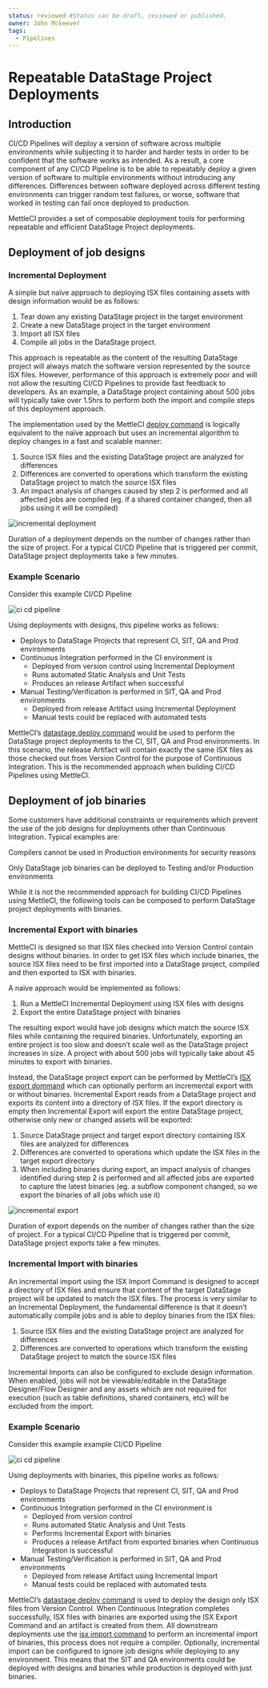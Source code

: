 ```yaml
---
status: reviewed #Status can be draft, reviewed or published. 
owner: John Mckeever
tags:
  - Pipelines
---
```

# Repeatable DataStage Project Deployments

## Introduction

CI/CD Pipelines will deploy a version of software across multiple environments while subjecting it to harder and harder tests in order to be confident that the software works as intended.  As a result, a core component of any CI/CD Pipeline is to be able to repeatably deploy a given version of software to multiple environments without introducing any differences.  Differences between software deployed across different testing environments can trigger random test failures, or worse, software that worked in testing can fail once deployed to production.

MettleCI provides a set of composable deployment tools for performing repeatable and efficient DataStage Project deployments.

## Deployment of job designs

### Incremental Deployment

A simple but naïve approach to deploying ISX files containing assets with design information would be as follows:

1. Tear down any existing DataStage project in the target environment
1. Create a new DataStage project in the target environment
1. Import all ISX files
1. Compile all jobs in the DataStage project.

This approach is repeatable as the content of the resulting DataStage project will always match the software version represented by the source ISX files.  However, performance of this approach is extremely poor and will not allow the resulting CI/CD Pipelines to provide fast feedback to developers.  As an example, a DataStage project containing about 500 jobs will typically take over 1.5hrs to perform both the import and compile steps of this deployment approach.

The implementation used by the MettleCI [deploy command](../../mettleci-cli/datastage-namespace/#datastage-deploy) is logically equivalent to the naïve approach but uses an incremental algorithm to deploy changes in a fast and scalable manner:

1. Source ISX files and the existing DataStage project are analyzed for differences
1. Differences are converted to operations which transform the existing DataStage project to match the source ISX files
1. An impact analysis of changes caused by step 2 is performed and all affected jobs are compiled (eg. if a shared container changed, then all jobs using it will be compiled) 

![incremental deployment](./images/incremental-deployment.png "incremental deployment")

Duration of a deployment depends on the number of changes rather than the size of project.  For a typical CI/CD Pipeline that is triggered per commit, DataStage project deployments take a few minutes.

### Example Scenario

Consider this example CI/CD Pipeline

![ci cd pipeline](./images/cicd-pipeline-abstract.png "ci cd pipeline")

Using deployments with designs, this pipeline works as follows:

* Deploys to DataStage Projects that represent CI, SIT, QA and Prod environments
* Continuous Integration performed in the CI environment is 
    * Deployed from version control using Incremental Deployment
    * Runs automated Static Analysis and Unit Tests
    * Produces an release Artifact when successful
* Manual Testing/Verification is performed in SIT, QA and Prod environments
    * Deployed from release Artifact using Incremental Deployment
    * Manual tests could be replaced with automated tests

MettleCI’s [datastage deploy command](../../mettleci-cli/datastage-namespace/#datastage-deploy) would be used to perform the DataStage project deployments to the CI, SIT, QA and Prod environments.  In this scenario, the release Artifact will contain exactly the same ISX files as those checked out from Version Control for the purpose of Continuous Integration.  This is the recommended approach when building CI/CD Pipelines using MettleCI.

## Deployment of job binaries

Some customers have additional constraints or requirements which prevent the use of the job designs for deployments other than Continuous Integration. Typical examples are:

Compilers cannot be used in Production environments for security reasons

Only DataStage job binaries can be deployed to Testing and/or Production environments

While it is not the recommended approach for building CI/CD Pipelines using MettleCI, the following tools can be composed to perform DataStage project deployments with binaries.

### Incremental Export with binaries

MettleCI is designed so that ISX files checked into Version Control contain designs without binaries.  In order to get ISX files which include binaries, the source ISX files need to be first imported into a DataStage project, compiled and then exported to ISX with binaries.

A naïve approach would be implemented as follows:

1. Run a MettleCI Incremental Deployment using ISX files with designs
1. Export the entire DataStage project with binaries

The resulting export would have job designs which match the source ISX files while containing the required binaries.  Unfortunately, exporting an entire project is too slow and doesn’t scale well as the DataStage project increases in size.  A project with about 500 jobs will typically take about 45 minutes to export with binaries.

Instead, the DataStage project export can be performed by MettleCI’s [ISX export dommand](blank) which can optionally perform an incremental export with or without binaries.  Incremental Export reads from a DataStage project and exports its content into a  directory of ISX files.  If the export directory is empty then Incremental Export will export the entire DataStage project, otherwise only new or changed assets will be exported:

1. Source DataStage project and target export directory containing ISX files are analyzed for differences
1. Differences are converted to operations which update the ISX files in the target export directory 
1. When including binaries during export, an impact analysis of changes identified during step 2 is performed and all affected jobs are exported to capture the latest binaries (eg. a subflow component changed, so we export the binaries of all jobs which use it)

![incremental export](./images/incremental-export.png "incremental export")

Duration of export depends on the number of changes rather than the size of project.  For a typical CI/CD Pipeline that is triggered per commit, DataStage project exports take a few minutes.

### Incremental Import with binaries

An incremental import using the ISX Import Command is designed to accept a directory of ISX files and ensure that content of the target DataStage project will be updated to match the ISX files.  The process is very similar to an Incremental Deployment, the fundamental difference is that it doesn’t automatically compile jobs and is able to deploy binaries from the ISX files:

1. Source ISX files and the existing DataStage project are analyzed for differences
1. Differences are converted to operations which transform the existing DataStage project to match the source ISX files

Incremental Imports can also be configured to exclude design information.  When enabled, jobs will not be viewable/editable in the DataStage Designer/Flow Designer and any assets which are not required for execution (such as table definitions, shared containers, etc) will be excluded from the import.

### Example Scenario

Consider this example example CI/CD Pipeline

![ci cd pipeline](./images/cicd-pipeline-abstract.png "ci cd pipeline")

Using deployments with binaries, this pipeline works as follows:

* Deploys to DataStage Projects that represent CI, SIT, QA and Prod environments
* Continuous Integration performed in the CI environment is 
    * Deployed from version control
    * Runs automated Static Analysis and Unit Tests
    * Performs Incremental Export with binaries
    * Produces a release Artifact from exported binaries when Continuous Integration is successful
* Manual Testing/Verification is performed in SIT, QA and Prod environments
    * Deployed from release Artifact using Incremental Import
    * Manual tests could be replaced with automated tests

MettleCI’s [datastage deploy command](../../mettleci-cli/datastage-namespace/#datastage-deploy) is used to deploy the design only ISX files from Version Control.  When Continuous Integration completes successfully, ISX files with binaries are exported using the ISX Export Command  and an artifact is created from them.  All downstream deployments use the [isx import command](../../mettleci-cli/datastage-namespace/#datastage-deploy) to perform an incremental import of binaries, this process does not require a compiler.  Optionally, incremental import can be configured to ignore job designs while deploying to any environment.  This means that the SIT and QA environments could be deployed with designs and binaries while production is deployed with just binaries.

